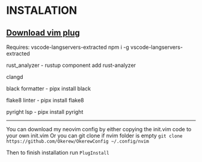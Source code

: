 # INSTALATION
[Download vim plug](https://github.com/junegunn/vim-plug)
--------------------------------------------------------

Requires: 
vscode-langservers-extracted npm i -g vscode-langservers-extracted

rust_analyzer - rustup component add rust-analyzer

clangd 

black formatter - pipx install black

flake8 linter - pipx install flake8

pyright lsp - pipx install pyright

----- 

You can download my neovim config by either copying the init.vim code to your own init.vim
Or you can git clone if nvim folder is empty `git clone https://github.com/Okerew/OkerewConfig ~/.config/nvim`

Then to finish installation run `PlugInstall`
